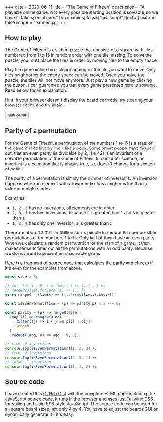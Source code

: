 +++
date = 2020-06-11
title = "The Game of Fifteen"
description = "A playable online game. Not every possible starting position is solvable, so we have to take special care."
[taxonomies]
tags=["javascript"]
[extra]
math = false
image = "banner.jpg"
+++

## How to play

The Game of Fifteen is a sliding puzzle that consists of a square with tiles numbered from 1 to 15 in random order with one tile missing.
To solve the puzzle, you must place the tiles in order by moving tiles to the empty space.

Play the game online by clicking/tapping on the tile you want to move.
Only tiles neighboring the empty space can be moved.
Once you solve the puzzle, the tiles will not move anymore.
Just play a new game by clicking the button.
I can guarantee you that every game presented here is solvable.
Read below for an explanation.

Hint: if your browser doesn't display the board correctly, try clearing your browser cache and try again.

<div id="board">
    <div class="m-4 grid grid-flow-row grid-cols-4 grid-rows-4 h-64 w-64 gap-1">
        <div id="f0"  class=""></div>
        <div id="f1"  class=""></div>
        <div id="f2"  class=""></div>
        <div id="f3"  class=""></div>
        <div id="f4"  class=""></div>
        <div id="f5"  class=""></div>
        <div id="f6"  class=""></div>
        <div id="f7"  class=""></div>
        <div id="f8"  class=""></div>
        <div id="f9"  class=""></div>
        <div id="f10" class=""></div>
        <div id="f11" class=""></div>
        <div id="f12" class=""></div>
        <div id="f13" class=""></div>
        <div id="f14" class=""></div>
        <div id="f15" class=""></div>
    </div>
</div>
<div class="mt-4">
    <button id="playButton" class="py-2 px-4 border border-transparent text-sm leading-5 font-medium rounded-md text-white bg-blue-600 shadow-sm hover:bg-blue-500 focus:outline-none focus:shadow-outline active:bg-blue-600 transition duration-150 ease-in-out" onclick="play()" >
        new game
    </button>
</div>

## Parity of a permutation

For the Game of Fifteen, a permutation of the numbers 1 to 15 is a state of the game if read line by line - like a book.
Some smart people have figured out, that an even parity (is dividable by 2, like 42) is an invariant of a solvable permutation of the Game of Fifteen.
In computer science, an invariant is a condition that is always true, i.e. doesn't change for a section of code. 

The parity of a permutation is simply the number of inversions.
An inversion happens when an element with a lower index has a higher value than a value at a higher index.

Examples:
- `1, 2, 3` has no inversions, all elements are in order
- `2, 3, 1` has two inversions, because `2` is greater than `1` and `3` is greater than `1` 
- `1, 3, 2` has only one inversion, `3` is greater than `2`

There are about 1.3 Trillion (Billion for us people in Central Europe) possible permutations of the numbers 1 to 15.
Only half of them have an even parity.
When we calculate a random permutation for the start of a game, it then makes sense to filter out all the permutations with an odd parity.
Because we do not want to present an unsolvable game.

Here is a fragment of source code that calculates the parity and checks if it's even for the examples from above.

``` js
const size = 3;

// for (let i = 0; i < limit; i += 1) {...} vs
// range0(size).forEach((i) => {...})
const range0 = (limit) => [...Array(limit).keys()];

const isEvenPermutation = (p) => parity(p) % 2 === 0;

const parity = (p) => range0(size)
  .map((i) => range0(size)
    .filter((j) => i < j && p[i] > p[j])
    .length
  )
  .reduce((agg, v) => agg + v, 0);

// true, 0 inversions
console.log(isEvenPermutation([1, 2, 3]));
// true, 2 inversions
console.log(isEvenPermutation([2, 3, 1]));
// false, 1 inversion
console.log(isEvenPermutation([1, 3, 2]));
```

## Source code

I have created this [GitHub Gist](https://gist.github.com/thomasweitzel/3fd3197616f0299a2935972edd68bd4a) with the complete HTML page including the JavaScript source code.
It runs in the browser and uses just [Tailwind CSS](https://tailwindcss.com) for styling and plain ES6-style JavaScript.
The source code can be used for all square board sizes, not only 4 by 4.
You have to adjust the boards GUI or dynamically generate it - it's easy. 

<script>
  const size = 16;
  const boardSize = 4;
  const tileClasses = 'p-2 h-full w-full text-center align-middle text-3xl leading-normal text-red-900 font-bold bg-white border rounded shadow cursor-pointer select-none';
  const winClasses = 'mt-4 bg-yellow-300 inline-block border border-gray-500 rounded-lg shadow-lg';
  const playClasses = 'mt-4 bg-blue-300 inline-block border border-gray-500 rounded-lg shadow-lg';
  const boardDiv = document.getElementById('board');
  const emptyClasses = '';
  const Direction = {
    RIGHT: 1,
    UP: 2,
    LEFT: 3,
    DOWN: 4,
  };
  const range0 = (limit) => [...Array(limit).keys()];
  const init = () => {
    range0(size).forEach((i) => document.getElementById(`f${i}`).addEventListener("click", move(i)));
  };
  const move = (id) => (_) => {
    if (!hasWon()) {
      const emptyIndex = getEmptyIndex();
      swapIfPossible(id, emptyIndex, Direction.UP);
      swapIfPossible(id, emptyIndex, Direction.LEFT);
      swapIfPossible(id, emptyIndex, Direction.DOWN);
      swapIfPossible(id, emptyIndex, Direction.RIGHT);
      drawElement(id);
      drawElement(emptyIndex);
      drawBoard();
    }
  };
  const swapIfPossible = (id, emptyId, direction) => {
    const emptyCoords = indexToCoords(emptyId);
    const neighborCoords = getNeighbor(direction, emptyCoords);
    if (neighborCoords !== null && coordsToIndex(neighborCoords) === id) {
      const temp = permutation[emptyId];
      permutation[emptyId] = permutation[id];
      permutation[id] = temp;
    }
  };
  const drawElement = (id) => {
    const element = document.getElementById(`f${id}`);
    if (permutation[id] === size - 1) {
      element.innerHTML = '';
      element.className = emptyClasses;
    } else {
      element.innerHTML = `${permutation[id] + 1}`;
      element.className = tileClasses;
    }
  };
  const hasWon = () => range0(size).every((i) => permutation[i] === i);
  const drawBoard = () => {
    if (hasWon()) {
      boardDiv.className = winClasses;
    } else {
      boardDiv.className = playClasses;
    }
  };
  const draw = () => {
    drawBoard();
    range0(size).forEach((i) => drawElement(i));
  };
  const getRandomPermutation = () => {
    const permutation = [];
    const set = new Set(range0(size - 1));
    while (set.size !== 0) {
      const randomIndex = Math.floor(Math.random() * Math.floor(set.size));
      const element = [...set][randomIndex];
      permutation.push(element);
      set.delete(element);
    }
    permutation.push(size - 1);
    return permutation;
  };
  const parity = (p) => range0(size)
    .map((i) => range0(size)
      .filter((j) => i < j && p[i] > p[j])
      .length
    )
    .reduce((agg, v) => agg + v, 0);
  const isEvenPermutation = (p) => parity(p) % 2 === 0;
  const getEvenPermutation = () => {
    let p;
    do {
      p = getRandomPermutation();
    } while (!isEvenPermutation(p))
    return p;
  };
  const indexToCoords = (i) => ({ row: Math.trunc(i / boardSize), column: i % boardSize });
  const coordsToIndex = (coords) => coords.row * boardSize + coords.column;
  const getCellOrNull = (coords) => {
    if (coords.row < 0 || coords.row >= boardSize || coords.column < 0 || coords.column >= boardSize) {
      return null;
    }
    return coords;
  };
  const getNeighbor = (direction, coords) => {
    let result;
    switch (direction) {
      case Direction.RIGHT:
        result = getCellOrNull({ row: coords.row - 1, column: coords.column });
        break;
      case Direction.UP:
        result = getCellOrNull({ row: coords.row + 1, column: coords.column });
        break;
      case Direction.LEFT:
        result = getCellOrNull({ row: coords.row, column: coords.column + 1 });
        break;
      case Direction.DOWN:
        result = getCellOrNull({ row: coords.row, column: coords.column - 1 });
        break;
    }
    return result;
  };
  const getEmptyIndex = () => range0(size).filter((i) => permutation[i] === size - 1)[0];
  const play = () => {
    permutation = getEvenPermutation();
    draw();
  }
  // Lets play ...
  let permutation;
  init();
  play();
</script>
